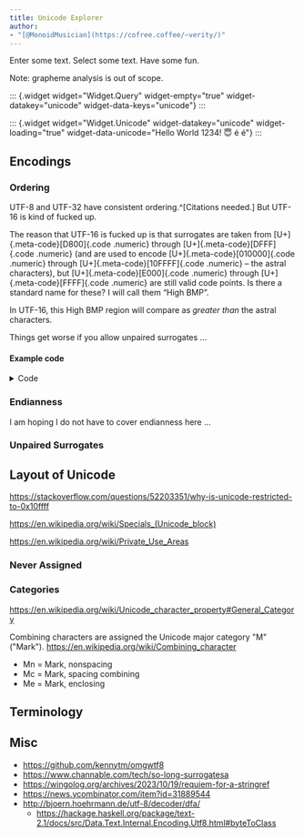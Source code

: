 ```yaml
---
title: Unicode Explorer
author:
- "[@MonoidMusician](https://cofree.coffee/~verity/)"
---
```


<style>
  .widget {
    display: contents;
  }
  .table-wrapper {
    overflow-x: auto;
  }
  @media (min-width: 761px) {
    .table-wrapper {
      padding: 0.5em;
      margin: -0.5em;
    }
  }
  table.properties-table {
    border-collapse: collapse;
  }
  table.properties-table > tbody > tr {
    height: 1.7em;
  }
  table.properties-table > tbody > tr > td:first-child {
    padding-right: 0.5em;
    border-right: 1px solid #8f8f9f69;
  }
  table.properties-table > tbody:not(:last-child) {
    border-bottom: 1px solid #8f8f9f69;
  }
  table.properties-table > tbody > tr > td:last-child {
    padding-left: 0.5em;
  }

  /* Lines go past */
  table.properties-table {
    margin-left: -0.5em;
    margin-right: -0.5em;
  }
  table.properties-table > tbody > tr > td:first-child {
    padding-left: 0.5em;
  }
  table.properties-table > tbody > tr > td:last-child {
    padding-right: 0.5em;
  }

  .code, .meta-code {
    font-family: "Fira Code", Hasklig, monospace;
    font-weight: 300;
    font-size: 0.9em;
  }
  .numeric {
    font-feature-settings: "cv11";
    letter-spacing: -0.5px;
  }

  .meta-code {
    font-feature-settings: "cv12";
    color: gray;
  }

  .full-width.h-scroll {
    display: flex;
    justify-content: center;
    -webkit-mask-image: linear-gradient(90deg, transparent 0%, black 5%, black 95%, transparent 100%);
    mask-image: linear-gradient(90deg, transparent 0%, black 5%, black 95%, transparent 100%);
  }

  .code-points {
    margin: 10px 0;
    white-space: nowrap;
    max-width: 100%;
    overflow-x: scroll;
    overflow-y: visible;
    /* for mask-image */
    padding: 0 5%;
    /* This does nothing lol */
    scrollbar-gutter: stable;
    /* So we do this */
    padding-bottom: 15px;
  }
  .code-points > .code-point {
    display: inline-block;
    white-space: pre;
    border: 1px solid gray;
    width: 1.2em;
    height: 1.2em;
    vertical-align: bottom;
    text-align: center;
    line-height: 1.3;
  }
  .code-points > .code-point:not(:last-child) {
    border-right: none;
  }


  #TOC {
    display: none;
  }
</style>

Enter some text. Select some text. Have some fun.

Note: grapheme analysis is out of scope.

::: {.widget widget="Widget.Query" widget-empty="true" widget-datakey="unicode" widget-data-keys="unicode"}
:::

::: {.widget widget="Widget.Unicode" widget-datakey="unicode" widget-loading="true" widget-data-unicode="Hello World 1234! 😇 é é"}
:::

## Encodings

### Ordering

UTF-8 and UTF-32 have consistent ordering.^[Citations needed.]
But UTF-16 is kind of fucked up.

The reason that UTF-16 is fucked up is that surrogates are taken from [U+]{.meta-code}[D800]{.code .numeric} through [U+]{.meta-code}[DFFF]{.code .numeric} (and are used to encode [U+]{.meta-code}[010000]{.code .numeric} through [U+]{.meta-code}[10FFFF]{.code .numeric} – the astral characters), but [U+]{.meta-code}[E000]{.code .numeric} through [U+]{.meta-code}[FFFF]{.code .numeric} are still valid code points.
Is there a standard name for these?
I will call them “High BMP”.

In UTF-16, this High BMP region will compare as _greater than_ the astral characters.

Things get worse if you allow unpaired surrogates …

<!-- “^ Unicode range E000–F8FF is used as a private use area, which is reserved for private use.” (https://en.wikibooks.org/wiki/Unicode/Character_reference/E000-EFFF#ref_PUA , https://en.wikibooks.org/wiki/Unicode/Character_reference/F000-FFFF) -->

#### Example code

<details class="Details">
<summary>Code</summary>

```{.haskell data-lang=PureScript}
import Prelude
import Control.Alternative (guard)
import Data.Array as Array
import Data.Enum (toEnum)
import Partial.Unsafe (unsafeCrashWith)

-- LowBMP < Astral < HighBMP
data Region = LowBMP | Astral | HighBMP
derive instance Eq Region
derive instance Ord Region

-- Will crash on surrogates (U+D800 to U+DFFF)
compareUTF16 :: Array CodePoint -> Array CodePoint -> Ordering
compareUTF16 l r = Array.fold
  -- character-by-character comparison
  [ Array.fold (Array.zipWith cmp16 l r)
  -- and if they compared to be equal, then look at lengths
  , compare (Array.length l) (Array.length r)
  ]
  where
  cmp16 :: CodePoint -> CodePoint -> Ordering
  cmp16 cp1 cp2 =
    -- first look at the region
    (compare (regionOf cp1) (regionOf cp2)) <>
    -- then at the specific value
    (compare cp1 cp2)

regionOf :: CodePoint -> Region
regionOf cp = exactlyOneOf $ Array.catMaybes
  [ LowBMP <$ guard (isLowBMP cp)
  , Astral <$ guard (isAstral cp)
  , HighBMP <$ guard (isHighBMP cp)
  ]

isLowBMP :: CodePoint -> Boolean
isLowBMP = region 0x0000 0xD7FF

isHighBMP :: CodePoint -> Boolean
isHighBMP = region 0xE000 0xFFFF

isAstral :: CodePoint -> Boolean
isAstral = region 0x010000 0x10FFFF

region :: Int -> Int -> CodePoint -> Boolean
region cpLow cpHigh cp = cpLit cpLow <= cp && cp <= cpLit cpHigh

cpLit :: Int -> CodePoint
cpLit i = case toEnum i of
  Nothing -> unsafeCrashWith ""
  Just cp -> cp

exactlyOneOf :: forall a. Array a -> a
exactlyOneOf [a] = a
exactlyOneOf [] = unsafeCrashWith "No options in exactlyOneOf"
exactlyOneOf _ = unsafeCrashWith "Too many options in exactlyOneOf"
```

</details>

### Endianness

I am hoping I do not have to cover endianness here …

### Unpaired Surrogates

## Layout of Unicode

https://stackoverflow.com/questions/52203351/why-is-unicode-restricted-to-0x10ffff

https://en.wikipedia.org/wiki/Specials_(Unicode_block)

https://en.wikipedia.org/wiki/Private_Use_Areas

### Never Assigned

### Categories

https://en.wikipedia.org/wiki/Unicode_character_property#General_Category

Combining characters are assigned the Unicode major category "M" ("Mark").
https://en.wikipedia.org/wiki/Combining_character

- Mn = Mark, nonspacing
- Mc = Mark, spacing combining
- Me = Mark, enclosing

## Terminology

## Misc

- https://github.com/kennytm/omgwtf8
- https://www.channable.com/tech/so-long-surrogatesa
- https://wingolog.org/archives/2023/10/19/requiem-for-a-stringref
- https://news.ycombinator.com/item?id=31889544
- http://bjoern.hoehrmann.de/utf-8/decoder/dfa/
  - https://hackage.haskell.org/package/text-2.1/docs/src/Data.Text.Internal.Encoding.Utf8.html#byteToClass
